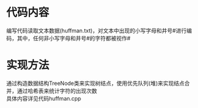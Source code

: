 # 代码内容
  编写代码读取文本数据(huffman.txt)，对文本中出现的小写字母和井号\#进行编码，其中，任何非小写字母和井号\#的字符都被视作\#  
# 实现方法
  通过构造数据结构TreeNode类来实现树结点，使用优先队列(堆)来实现结点合并，通过哈希表来统计字符的出现次数  
  具体内容详见代码huffman.cpp  
